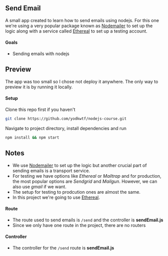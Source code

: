 ## Send Email

A small app created to learn how to send emails using nodejs. For this one we're using a very popular package known as [Nodemailer](https://nodemailer.com/about/) to set up the logic along with a service called [Ethereal](https://ethereal.email/) to set up a testing account.

#### Goals

- Sending emails with nodejs

## Preview

The app was too small so I chose not deploy it anywhere. The only way to preview it is by running it locally.

#### Setup

Clone this repo first if you haven't

```bash
git clone https://github.com/yodkwtf/nodejs-course.git
```

Navigate to project directory, install dependencies and run

```bash
npm install && npm start
```

## Notes

- We use [Nodemailer](https://nodemailer.com/about/) to set up the logic but another crucial part of sending emails is a transport service.
- For testing we have options like _Ethereal_ or _Mailtrap_ and for production, the most popular options are _Sendgrid_ and _Mailgun_. However, we can also use _gmail_ if we want.
- The setup for testing to prodcution ones are almost the same.
- In this project we're going to use [Ethereal](https://ethereal.email/).

#### Route

- The route used to send emails is `/send` and the controller is **sendEmail.js**
- Since we only have one route in the project, there are no routers

#### Controller

- The controller for the `/send` route is **sendEmail.js**
